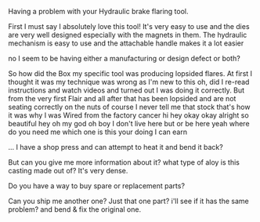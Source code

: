 Having a problem with your Hydraulic brake flaring tool.

First I must say I absolutely love this tool! It's very easy to use and  the  dies are very well designed especially with the magnets in them. The hydraulic mechanism is easy to use  and the attachable handle makes it a lot easier



no I seem to be having either a manufacturing or design defect or both?

So how did the Box my specific tool was producing lopsided flares.  At first I thought it was my technique was wrong as I'm new to this oh, did I re-read instructions and watch videos and turned out I was doing it correctly. But  from the very first Flair and all after that has been lopsided and are not seating correctly on the nuts of course I never tell me that stock that's how it was why I was Wired from the factory cancer hi hey okay okay alright so beautiful hey oh my god oh boy I don't live here but or be here yeah where do you need me which one is this your doing I can earn

...
I have a shop press and can attempt to heat it and bend it back?

But can you give me more information about it?
what type of aloy is this casting made out of? It's very dense.

Do you have a way to buy spare or replacement parts?

Can you ship me another one? Just that one part? i'll see if it has the same problem? and bend & fix the original one.
